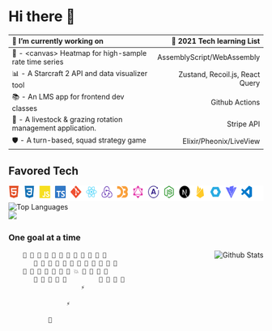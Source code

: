 # Hi there 👋

🔭 I’m currently working on                                           | 🌱 2021 Tech learning List
:---------------------------------------------------------            | ---------------------------:
🧮 - &lt;canvas&gt; Heatmap for high-sample rate time series          | AssemblyScript/WebAssembly
📊 - A Starcraft 2 API and data visualizer tool                       | Zustand, Recoil.js, React Query
📚 - An LMS app for frontend dev classes                              | Github Actions
🐑 - A livestock & grazing rotation management application.           | Stripe API
🛡️ - A turn-based, squad strategy game                                | Elixir/Pheonix/LiveView

## Favored Tech

<img src="tech.svg" width="800" height="30" alt="favored tech icons">
<br>
<img src="https://github-readme-stats.vercel.app/api/top-langs/?username=JamieVaughn&layout=compact" alt="Top Languages"/>
<div>
<img src="https://github-readme-streak-stats.herokuapp.com/?user=JamieVaughn&theme=dark" >

</div>

### One goal at a time

<img src="https://github-readme-stats.vercel.app/api?username=JamieVaughn&show_icons=true&theme=gotham" alt="Github Stats" align="right" />

        👾 👾 👾 👾 👾 👾 👾 👾 👾 👾 👾 👾
           👾 👾 👾 👾 👾 👾 👾 👾 👾 👾 👾 👾
        👾 👾 👾 👾 👾 👾 👾 💥 👾 👾 👾 👾
           👾 👾 👾 👾 👾         👾 👾 👾 👾
                        ⚡

                    ⚡

               📡



